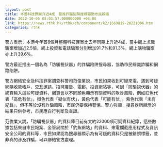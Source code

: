 ```yaml
---
layout: post
title: 本港科技罪案升近4成　警推詐騙陷阱搜尋器助市民辨識
date: 2022-10-06 08:03:57.000000000 +08:00
link: https://news.rthk.hk/rthk/ch/component/k2/1669819-20221006.htm
categories: rthk
---
```


警方表示，本港今年首8個月整體科技罪案比去年同期上升近4成，當中網上求職騙案增加近2.5倍，網上投資和電話騙案分別增加91.7%和91.3%，網上購物騙案亦上升39.6%。

警方最近推出一個名為「防騙視伏器」的詐騙陷阱搜尋器，協助市民辨識詐騙和網路陷阱。

警方網絡安全及科技罪案調查科警司范俊業說，市民如果收到可疑來電，遇到可疑網購收款帳戶、交友邀請、招聘廣告、電郵、投資網站等，可到「防騙視伏器」的網頁輸入這些可疑資料，網頁會以不同顏色顯示有關資料的欺詐風險，例如紅色代表「高危有伏」，橙色代表「疑似有伏」，黃色代表「可能有伏」，紫色代表「未有紀錄」，但不等於沒有詐騙風險，市民仍要保持警惕。警方強調，搜尋器所顯示的結果只供參考，市民應自行判斷及查證。 

范俊業又說，「防騙視伏器」的資料庫目前有大約22000項可疑資料紀錄，這些數據包括來自市民報案、金管局關於「釣魚網站」的資料、來電攔截應用程式及資訊安全公司的資料等，市民如果認為搜尋器顯示為有可疑的資料只是被錯誤標籤，並非真的涉及詐騙，可以聯絡警方處理。
